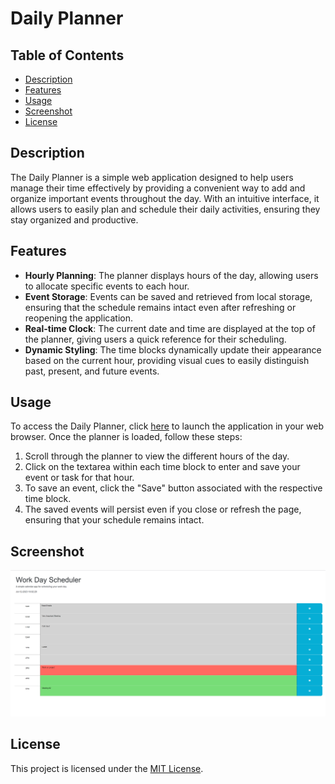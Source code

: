 # Daily Planner

## Table of Contents

- [Description](#description)
- [Features](#features)
- [Usage](#usage)
- [Screenshot](#screenshot)
- [License](#license)

## Description

The Daily Planner is a simple web application designed to help users manage their time effectively by providing a convenient way to add and organize important events throughout the day. With an intuitive interface, it allows users to easily plan and schedule their daily activities, ensuring they stay organized and productive.

## Features

- **Hourly Planning**: The planner displays hours of the day, allowing users to allocate specific events to each hour.
- **Event Storage**: Events can be saved and retrieved from local storage, ensuring that the schedule remains intact even after refreshing or reopening the application.
- **Real-time Clock**: The current date and time are displayed at the top of the planner, giving users a quick reference for their scheduling.
- **Dynamic Styling**: The time blocks dynamically update their appearance based on the current hour, providing visual cues to easily distinguish past, present, and future events.

## Usage

To access the Daily Planner, click [here](https://sernat243.github.io/Daily-Planner/) to launch the application in your web browser. Once the planner is loaded, follow these steps:

1. Scroll through the planner to view the different hours of the day.
2. Click on the textarea within each time block to enter and save your event or task for that hour.
3. To save an event, click the "Save" button associated with the respective time block.
4. The saved events will persist even if you close or refresh the page, ensuring that your schedule remains intact.

## Screenshot

![Daily Planner Screenshot](assets/images/screenshot.png)

## License

This project is licensed under the [MIT License](LICENSE).